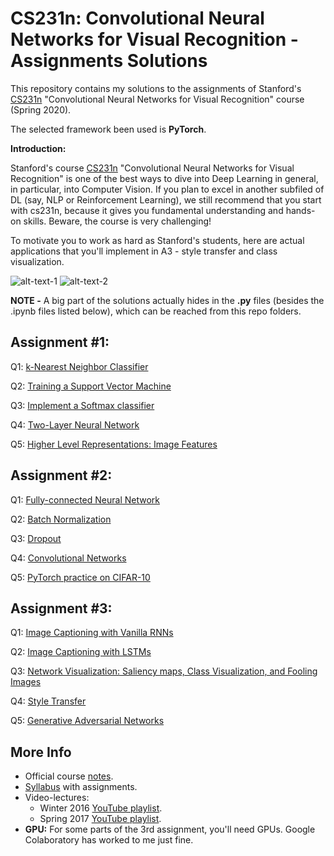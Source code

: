 # CS231n: Convolutional Neural Networks for Visual Recognition - Assignments Solutions

This repository contains my solutions to the assignments of Stanford's [CS231n](http://cs231n.stanford.edu/) "Convolutional Neural Networks for Visual Recognition" course (Spring 2020).

The selected framework been used is **PyTorch**.

**Introduction:**

Stanford's course [CS231n](http://cs231n.stanford.edu/) "Convolutional Neural Networks for Visual Recognition" is one of the best ways to dive into Deep Learning in general, in particular, into Computer Vision. If you plan to excel in another subfiled of DL (say, NLP or Reinforcement Learning), we still recommend that you start with cs231n, because it gives you fundamental understanding and hands-on skills. Beware, the course is very challenging! 

To motivate you to work as hard as Stanford's students, here are actual applications that you'll implement in A3 - style transfer and class visualization. 

![alt-text-1](https://habrastorage.org/webt/ik/ny/o4/iknyo4fnkbokzoavq6nlsuitc6y.png "title-1") ![alt-text-2](https://habrastorage.org/webt/8t/go/qa/8tgoqaoa1vwmiuagfkx0i4nkjmm.png "title-2")

**NOTE -** A big part of the solutions actually hides in the **.py** files (besides the .ipynb files listed below), which can be reached from this repo folders.

## Assignment #1:
Q1: [k-Nearest Neighbor Classifier](assignment1/knn.ipynb)

Q2: [Training a Support Vector Machine](assignment1/svm.ipynb)

Q3: [Implement a Softmax classifier](assignment1/softmax.ipynb)

Q4: [Two-Layer Neural Network](assignment1/two_layer_net.ipynb)

Q5: [Higher Level Representations: Image Features](assignment1/features.ipynb)

## Assignment #2:
Q1: [Fully-connected Neural Network](assignment2/FullyConnectedNets.ipynb)

Q2: [Batch Normalization](assignment2/BatchNormalization.ipynb)

Q3: [Dropout](assignment2/Dropout.ipynb)

Q4: [Convolutional Networks](assignment2/ConvolutionalNetworks.ipynb)

Q5: [PyTorch practice on CIFAR-10](assignment2/PyTorch.ipynb)  

## Assignment #3:
Q1: [Image Captioning with Vanilla RNNs](assignment3/RNN_Captioning.ipynb)

Q2: [Image Captioning with LSTMs](assignment3/LSTM_Captioning.ipynb)

Q3: [Network Visualization: Saliency maps, Class Visualization, and Fooling Images](assignment3/NetworkVisualization-PyTorch.ipynb)

Q4: [Style Transfer](assignment3/StyleTransfer-PyTorch.ipynb)

Q5: [Generative Adversarial Networks](assignment3/Generative_Adversarial_Networks_PyTorch.ipynb)

## More Info
- Official course [notes](https://cs231n.github.io/).
- [Syllabus](http://cs231n.stanford.edu/syllabus.html) with assignments.
- Video-lectures:
	- Winter 2016 [YouTube playlist](https://www.youtube.com/playlist?list=PLLvH2FwAQhnpj1WEB-jHmPuUeQ8mX-XXG).
	- Spring 2017 [YouTube playlist](https://goo.gl/pcj7c8).
- **GPU:**
For some parts of the 3rd assignment, you'll need GPUs. Google Colaboratory has worked to me just fine.
